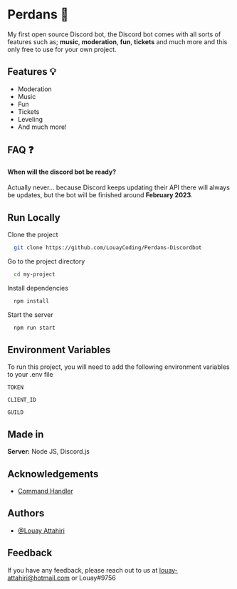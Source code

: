 
# Perdans 🤖

My first open source Discord bot, the Discord bot comes with all sorts of features such as; **music**, **moderation**, **fun**, **tickets** and much more and this only free to use for your own project.


## Features 💡

- Moderation
- Music
- Fun
- Tickets
- Leveling
- And much more!


## FAQ ❓

#### When will the discord bot be ready?

Actually never... because Discord keeps updating their API there will always be updates, but the bot will be finished around **February 2023**.


## Run Locally

Clone the project

```bash
  git clone https://github.com/LouayCoding/Perdans-Discordbot
```

Go to the project directory

```bash
  cd my-project
```

Install dependencies

```bash
  npm install
```

Start the server

```bash
  npm run start
```


## Environment Variables

To run this project, you will need to add the following environment variables to your .env file

`TOKEN`

`CLIENT_ID`

`GUILD`


## Made in

**Server:** Node JS, Discord.js


## Acknowledgements

 - [Command Handler](https://github.com/Nathaniel-VFX/Discord.js-v14-Command-Handlers)
## Authors

- [@Louay Attahiri](https://github.com/LouayCoding)


## Feedback

If you have any feedback, please reach out to us at louay-attahiri@hotmail.com or Louay#9756

